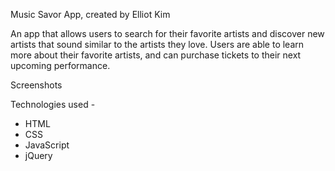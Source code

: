 Music Savor App, created by Elliot Kim

An app that allows users to search for their favorite artists and discover new artists that sound similar to the artists
they love.  Users are able to learn more about their favorite artists, and can purchase tickets to their next
upcoming performance.

Screenshots

Technologies used - 
* HTML
* CSS
* JavaScript
* jQuery

